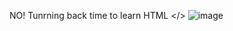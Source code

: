 NO! Tunrning back time to learn HTML </>
![image](https://user-images.githubusercontent.com/106469425/192874490-9b45903a-9c49-4efa-9f58-849efbd2a619.png)
